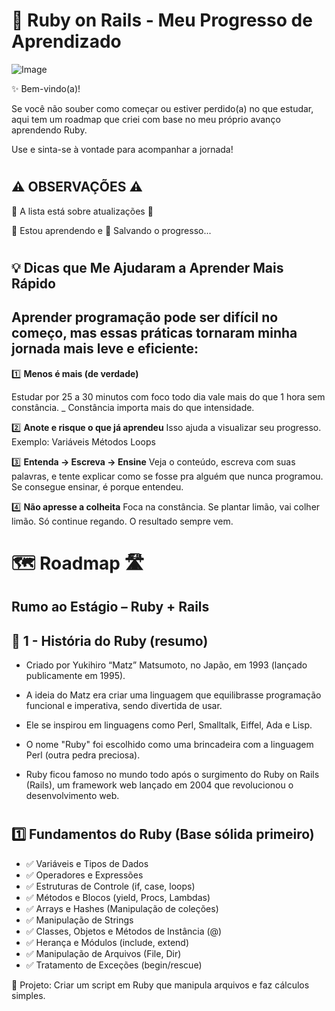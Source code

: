 
# 📖 Ruby on Rails - Meu Progresso de Aprendizado

![Image](https://github.com/user-attachments/assets/c0417d3a-b8cf-4b96-a8f3-26c261a82ec7)

✨ Bem-vindo(a)!

Se você não souber como começar ou estiver perdido(a) no que estudar, aqui tem um roadmap que criei com base no meu próprio avanço aprendendo Ruby.

Use e sinta-se à vontade para acompanhar a jornada!

#

## ⚠️ OBSERVAÇÕES ⚠️
🔄 A lista está sobre atualizações 🔄

🧠 Estou aprendendo e 💾 Salvando o progresso...
#
## 💡 Dicas que Me Ajudaram a Aprender Mais Rápido
## Aprender programação pode ser difícil no começo, mas essas práticas tornaram minha jornada mais leve e eficiente:

1️⃣ **Menos é mais (de verdade)**

Estudar por 25 a 30 minutos com foco todo dia vale mais do que 1 hora sem constância. _
 Constância importa mais do que intensidade.

2️⃣ **Anote e risque o que já aprendeu**
Isso ajuda a visualizar seu progresso.
Exemplo:
Variáveis
Métodos
Loops

3️⃣ **Entenda → Escreva → Ensine**
Veja o conteúdo, escreva com suas palavras, e tente explicar como se fosse pra alguém que nunca programou.
Se consegue ensinar, é porque entendeu.

4️⃣ **Não apresse a colheita**
Foca na constância. Se plantar limão, vai colher limão. Só continue regando.
O resultado sempre vem.


# 🗺️ Roadmap 🛣️

## Rumo ao Estágio – Ruby + Rails 

## 📜 1 - História do Ruby (resumo)

  - Criado por Yukihiro “Matz” Matsumoto, no Japão, em 1993 (lançado publicamente em 1995).

  - A ideia do Matz era criar uma linguagem que equilibrasse programação funcional e imperativa, sendo divertida de usar.

  - Ele se inspirou em linguagens como Perl, Smalltalk, Eiffel, Ada e Lisp.

  - O nome "Ruby" foi escolhido como uma brincadeira com a linguagem Perl (outra pedra preciosa).

  - Ruby ficou famoso no mundo todo após o surgimento do Ruby on Rails (Rails), um framework web lançado em 2004 que revolucionou o desenvolvimento web.

#
    
## 1️⃣ Fundamentos do Ruby (Base sólida primeiro)

- ✅ Variáveis e Tipos de Dados
- ✅ Operadores e Expressões
- ✅ Estruturas de Controle (if, case, loops)
- ✅ Métodos e Blocos (yield, Procs, Lambdas)
- ✅ Arrays e Hashes (Manipulação de coleções)
- ✅ Manipulação de Strings
- ✅ Classes, Objetos e Métodos de Instância (@)
- ✅ Herança e Módulos (include, extend)
- ✅ Manipulação de Arquivos (File, Dir)
- ✅ Tratamento de Exceções (begin/rescue)

🔹 Projeto: Criar um script em Ruby que manipula arquivos e faz cálculos simples.
#
